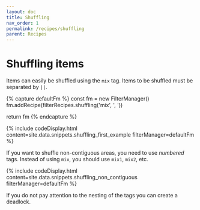 ```yaml
---
layout: doc
title: Shuffling
nav_order: 1
permalink: /recipes/shuffling
parent: Recipes
---
```


# Shuffling items

Items can easily be shuffled using the `mix` tag. Items to be shuffled must be separated by `||`.

{% capture defaultFm %}
const fm = new FilterManager()
fm.addRecipe(filterRecipes.shuffling('mix', ', '))

return fm
{% endcapture %}

{% include codeDisplay.html content=site.data.snippets.shuffling_first_example filterManager=defaultFm %}

If you want to shuffle non-contiguous areas, you need to use _numbered_ tags.
Instead of using `mix`, you should use `mix1`, `mix2`, etc.

{% include codeDisplay.html content=site.data.snippets.shuffling_non_contiguous filterManager=defaultFm %}





If you do not pay attention to the nesting of the tags you can create a deadlock.

